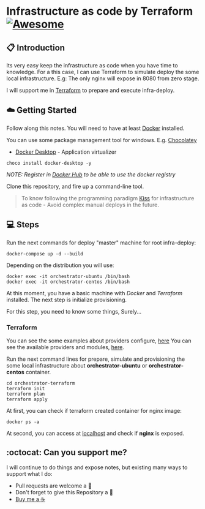 # Infrastructure as code by Terraform [![Awesome](https://awesome.re/badge-flat.svg)](https://awesome.re)

## :clipboard: Introduction

Its very easy keep the infrastructure as code when you have time to knowledge. For a this case, I can use Terraform to simulate deploy the some local infrastructure. E.g: The only nginx will expose in 8080 from zero stage.

I will support me in [Terraform](https://www.terraform.io/) to prepare and execute infra-deploy. 

## :cloud: Getting Started

Follow along this notes. You will need to have at least [Docker](https://www.oracle.com/java/technologies/javase/javase-jdk8-downloads.html) installed. 

You can use some package management tool for windows. E.g. [Chocolatey](https://chocolatey.org/)

*	[Docker Desktop](https://www.docker.com/products/docker-desktop) - Application virtualizer
```
choco install docker-desktop -y
```
_NOTE: Register in [Docker Hub](https://hub.docker.com/) to be able to use the docker registry_

Clone this repository, and fire up a command-line tool.

> To know following the programming paradigm [Kiss](https://en.wikipedia.org/wiki/KISS_principle) for infrastructure as code - Avoid complex manual deploys in the future.

## :computer: Steps

Run the next commands for deploy "master" machine for root infra-deploy:
```
docker-compose up -d --build
```
Depending on the distribution you will use:
```
docker exec -it orchestrator-ubuntu /bin/bash
docker exec -it orchestrator-centos /bin/bash
```

At this moment, you have a basic machine with _Docker_ and _Terraform_ installed. The next step is initialize provisioning.

For this step, you need to know some things, Surely...

### Terraform

You can see the some examples about providers configure, [here](https://www.terraform.io/docs/language/providers/configuration.html)
You can see the available providers and modules, [here](https://registry.terraform.io/search/providers).

Run the next command lines for prepare, simulate and provisioning the some local infrastructure about **orchestrator-ubuntu** or **orchestrator-centos** container.

```
cd orchestrator-terraform
terraform init
terraform plan
terraform apply
```

At first, you can check if terraform created container for nginx image:
```
docker ps -a
```
At second, you can access at [localhost](http://localhost:8080) and check if **nginx** is exposed.


## :octocat: Can you support me?

I will continue to do things and expose notes, but existing many ways to support what I do:
* Pull requests are welcome a :dizzy:
* Don't forget to give this Repository a :star2:
* <a href="https://www.buymeacoffee.com/pedringcoding" title="Donate to this content using BuyMeACoffee">Buy me a :coffee:</a>
